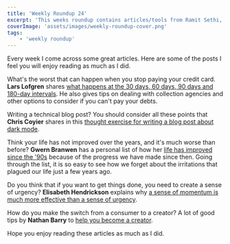```yaml
---
title: 'Weekly Roundup 24'
excerpt: 'This weeks roundup contains articles/tools from Ramit Sethi, Chris Coyier, Gwern Branwen, Elisabeth Hendrickson and Nathan Barry'
coverImage: 'assets/images/weekly-roundup-cover.png'
tags:
    - 'weekly roundup'
---
```


Every week I come across some great articles. Here are some of the posts I feel you will enjoy reading as much as I did.

What's the worst that can happen when you stop paying your credit card. **Lars Lofgren** shares [what happens at the 30 days, 60 days, 90 days and 180-day intervals](https://www.iwillteachyoutoberich.com/blog/stop-paying-credit-cards/). He also gives tips on dealing with collection agencies and other options to consider if you can't pay your debts.

Writing a technical blog post? You should consider all these points that **Chris Coyier** shares in this [thought exercise for writing a blog post about dark mode](https://css-tricks.com/lets-say-you-were-going-to-write-a-blog-post-about-dark-mode/).

Think your life has not improved over the years, and it's much worse than before? **Gwern Branwen** has a personal list of how her [life has improved since the '90s](https://www.gwern.net/Improvements) because of the progress we have made since then. Going through the list, it is so easy to see how we forget about the irritations that plagued our life just a few years ago.

Do you think that if you want to get things done, you need to create a sense of urgency? **Elisabeth Hendrickson** explains why [a sense of momentum is much more effective than a sense of urgency](http://testobsessed.com/2020/02/momentum-urgency/).

How do you make the switch from a consumer to a creator? A lot of good tips by **Nathan Barry** to [help you become a creator](https://nathanbarry.com/consumer-to-creator/).

Hope you enjoy reading these articles as much as I did.
